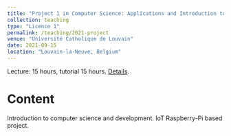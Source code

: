 ```yaml
---
title: "Project 1 in Computer Science: Applications and Introduction to loT"
collection: teaching
type: "Licence 1"
permalink: /teaching/2021-project
venue: "Université Catholique de Louvain"
date: 2021-09-15
location: "Louvain-la-Neuve, Belgium"
---
```


Lecture: 15 hours, tutorial 15 hours. [Details](https://uclouvain.be/cours-2021-lsinc1001).

Content
=======
Introduction to computer science and development.
IoT Raspberry-Pi based project.
